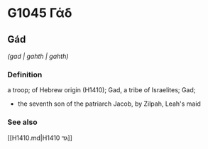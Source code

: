 # G1045 Γάδ

## Gád

_(gad | gahth | gahth)_

### Definition

a troop; of Hebrew origin (H1410); Gad, a tribe of Israelites; Gad; 

- the seventh son of the patriarch Jacob, by Zilpah, Leah's maid

### See also

[[H1410.md|H1410 גד]]
